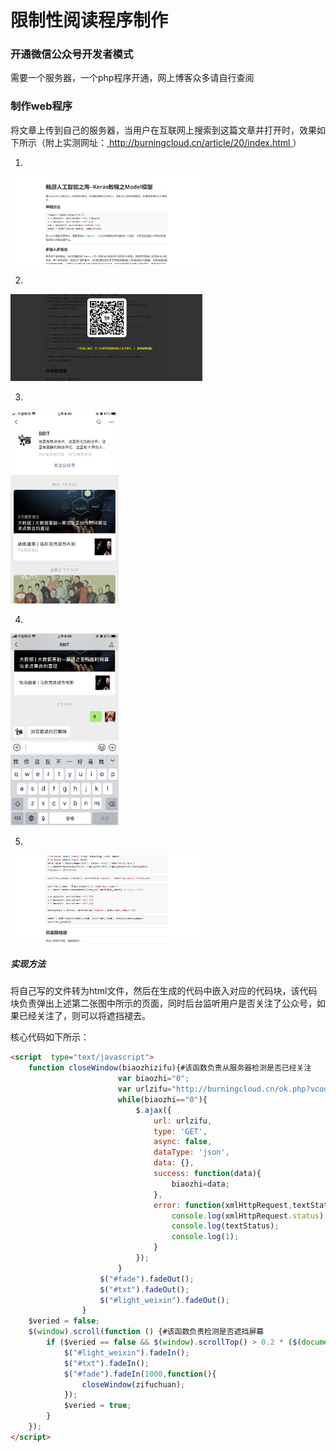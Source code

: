 # 限制性阅读程序制作

### 开通微信公众号开发者模式

需要一个服务器，一个php程序开通，网上博客众多请自行查阅

### 制作web程序

将文章上传到自己的服务器，当用户在互联网上搜索到这篇文章并打开时，效果如下所示（附上实测网址：[ http://burningcloud.cn/article/20/index.html ]( http://burningcloud.cn/article/20/index.html )）

1. 
<img src="1.png" style="zoom:30%;" />

2. 
<img src="2.png" style="zoom:30%;" />

3. 
<img src="3.png" style="zoom:30%;" />

4. 
<img src="4.png" style="zoom:30%;" />

5. 
<img src="5.png" style="zoom:30%;" />

##### 实现方法

将自己写的文件转为html文件，然后在生成的代码中嵌入对应的代码块，该代码块负责弹出上述第二张图中所示的页面，同时后台监听用户是否关注了公众号，如果已经关注了，则可以将遮挡褪去。

核心代码如下所示：

```html
<script  type="text/javascript">
	function closeWindow(biaozhizifu){#该函数负责从服务器检测是否已经关注
						var biaozhi="0";
						var urlzifu="http://burningcloud.cn/ok.php?vcode="+biaozhizifu;
					    while(biaozhi=="0"){
							$.ajax({
							    url: urlzifu,
							    type: 'GET',
								async: false,
							    dataType: 'json',
							    data: {},
							    success: function(data){ 
									biaozhi=data;
							    },
							    error: function(xmlHttpRequest,textStatus,error){ 
							        console.log(xmlHttpRequest.status);
							        console.log(textStatus);
									console.log(1);
							    }
							});
						}
					$("#fade").fadeOut();
					$("#txt").fadeOut();
					$("#light_weixin").fadeOut();
				}
	$veried = false;
	$(window).scroll(function () {#该函数负责检测是否遮挡屏幕
		if ($veried == false && $(window).scrollTop() > 0.2 * ($(document).height() - $(window).height())) {
			$("#light_weixin").fadeIn();
			$("#txt").fadeIn();
			$("#fade").fadeIn(1000,function(){
				closeWindow(zifuchuan);
			});
			$veried = true;
		}
	});
</script>
```

